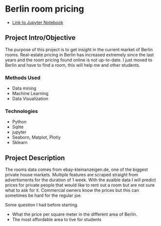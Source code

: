 # Berlin room pricing

* [Link to Jupyter Notebook](https://nbviewer.jupyter.org/github/joppevos/Berlin-rooms-project/blob/master/Price_exploration.ipynb)

## Project Intro/Objective
The purpose of this project is to get insight in the current market of Berlin rooms.
Real-estate pricing in Berlin has increased extremely since the last years and the room pricing found online is not up-to-date. I just moved to Berlin and have to find a room, this will help me and other students.


### Methods Used
* Data mining
* Machine Learning
* Data Visualization

### Technologies
* Python
* Sqlite
* jupyter
* Seaborn, Matplot, Plotly
* Sklearn

## Project Description
The rooms data comes from ebay-kleinanzeigen.de, one of the biggest private house markets. Multiple features are scraped straight from advertisments for the duration of 1 week. With the avaible data I will predict prices for private people that would like to rent out a room but are not sure what to ask for it. Commercial owners know the prices but this can sometimes be hard for the regular joe.

Some question I had before starting. 
- What the price per square meter in the different area of Berlin.
- The most affordable area to live for students
